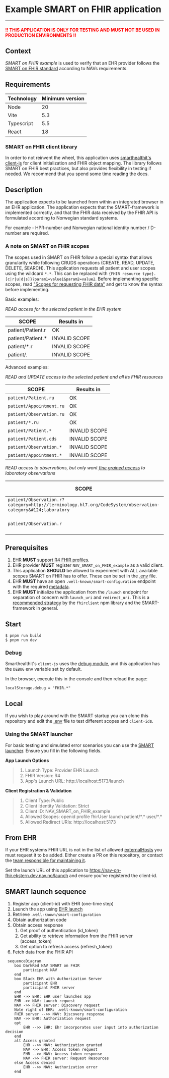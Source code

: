 # Example SMART on FHIR application

***

#### <span style="color:red">!! THIS APPLICATION IS ONLY FOR TESTING AND MUST NOT BE USED IN PRODUCTION ENVIRONMENTS !!</span>

## Context

_SMART on FHIR example_ is used to verify that an EHR provider follows
the [SMART on FHIR standard](http://hl7.org/fhir/smart-app-launch/ImplementationGuide/hl7.fhir.uv.smart-app-launch)
according to NAVs requirements.

## Requirements

| Technology | Minimum version |
|------------|-----------------|
| Node       | 20              |
| Vite       | 5.3             |
| Typescript | 5.5             |
| React      | 18              |

### SMART on FHIR client library

In order to not reinvent the wheel, this application
uses [smarthealthit's client-js](https://docs.smarthealthit.org/client-js/client) for client initialization and FHIR
object mapping. The library follows SMART on FHIR best practices, but also provides flexibility in testing if needed. We
recommend that you spend some time reading the docs.

## Description

The application expects to be launched from within an integrated browser in an EHR application. The application expects
that the SMART-framework is implemented correctly, and that the FHIR data received by the FHIR API is formulated
according to Norwegian standard systems.

For example - HPR-number and Norwegian national identity number / D-number are required.

### A note on SMART on FHIR scopes

The scopes used in SMART on FHIR follow a special syntax that allows granularity while following CRUDS operations
(CREATE, READ, UPDATE, DELETE, SEARCH). This application requests all patient and user scopes using the wildcard `*.*`.
This can be replaced with `{FHIR resource type}.[c|r|u|d|s]}?param1=value1&param2=value2`. Before implementing
specific scopes, read ["Scopes for requesting FHIR data"](https://build.fhir.org/ig/HL7/smart-app-launch/scopes-and-launch-context.html#fhir-resource-scope-syntax)
and get to know the syntax before implementing.

Basic examples:

_READ access for the selected patient in the EHR system_

| SCOPE             | Results in    |
|-------------------|---------------|
| patient/Patient.r | OK            |
| patient/Patient.* | INVALID SCOPE |
| patient/*.r       | INVALID SCOPE |
| patient/*.*       | INVALID SCOPE |

Advanced examples:

_READ and UPDATE access to the selected patient and all its FHIR resources_

| SCOPE                    | Results in    |
|--------------------------|---------------|
| `patient/Patient.ru`     | OK            |
| `patient/Appointment.ru` | OK            |
| `patient/Observation.ru` | OK            |
| `patient/*.ru`           | OK            |
| `patient/Patient.*`      | INVALID SCOPE |
| `patient/Patient.cds`    | INVALID SCOPE |
| `patient/Observation.*`  | INVALID SCOPE |
| `patient/Appointment.*`  | INVALID SCOPE |

_READ access to observations, but only want [fine grained access](https://build.fhir.org/ig/HL7/smart-app-launch/scopes-and-launch-context.html#finer-grained-resource-constraints-using-search-parameters) to laboratory observations_

| SCOPE                                                                                                       | Results in                |
|-------------------------------------------------------------------------------------------------------------|---------------------------|
| `patient/Observation.r?category=http://terminology.hl7.org/CodeSystem/observation-category&#124;laboratory` | OK                        |
| `patient/Observation.r`                                                                                     | OK (but undesired result) |


## Prerequisites

1. EHR **MUST** support [R4 FHIR profiles](https://hl7.org/fhir/R4/).
2. EHR provider **MUST** register `NAV_SMART_on_FHIR_example` as a valid client.
3. This application **SHOULD** be allowed to experiment with ALL available scopes SMART on FHIR has to offer. These can
   be set in the [.env](.env) file.
4. EHR **MUST** have an open `.well-known/smart-configuration` endpoint with the
   required [metadata](https://hl7.org/fhir/smart-app-launch/STU2.2/conformance.html#metadata).
5. EHR **MUST** initialize the application from the `/launch` endpoint for separation of concern with `launch_uri`
   and `redirect_uri`. This is
   a [recommended strategy](https://github.com/smart-on-fhir/client-js/blob/master/src/types.d.ts#L40-L59) by
   the `fhirclient` npm library and the SMART-framework in general.

## Start

```
$ pnpm run build
$ pnpm run dev
```

### Debug

Smarthealthit's `client-js` uses the [debug module](https://www.npmjs.com/package/debug), and this application
has the `DEBUG` env variable set by default.

In the browser, execute this in the console and then reload the page:

`localStorage.debug = "FHIR.*"`

## Local

If you wish to play around with the SMART startup you can clone this repository and edit the
[.env](.env) file to test different scopes and `client-id`s.

### Using the SMART launcher

For basic testing and simulated error scenarios you can use the [SMART launcher](https://launch.smarthealthit.org/).
Ensure you fill in the following fields.

**App Launch Options**
> 1. Launch Type: Provider EHR Launch
> 2. FHIR Version: R4
> 3. App's Launch URL: http://localhost:5173/launch

**Client Registration & Validation**
> 1. Client Type: Public
> 2. Client Identity Validation: Strict
> 3. Client ID: NAV_SMART_on_FHIR_example
> 4. Allowed Scopes: openid profile fhirUser launch patient/\*.\* user/\*.\*
> 5. Allowed Redirect URIs: http://localhost:5173

## From EHR

If your EHR systems FHIR URL is not in the list of allowed [externalHosts](.nais/dev-gcp.json) you must request it to be added.
Either create a PR on this repository, or contact the [team responsible for maintaining it](https://github.com/orgs/navikt/teams/helseopplysninger).

Set the launch URL of this application to https://nav-on-fhir.ekstern.dev.nav.no/launch and ensure you've registered the
client-id.

## SMART launch sequence

1. Register app (client-id) with EHR (one-time step)
2. Launch the app using [EHR launch](https://hl7.org/fhir/smart-app-launch/STU2.2/app-launch.html#launch-app-ehr-launch)
3. Retrieve `.well-known/smart-configuration`
4. Obtain authorization code
5. Obtain access response
    1. Get proof of authentication (id_token)
    2. Get ability to retrieve information from the FHIR server (access_token)
    3. Get option to refresh access (refresh_token)
6. Fetch data from the FHIR API

```mermaid
 sequenceDiagram
    box DarkRed NAV SMART on FHIR
        participant NAV
    end
    box Black EHR with Authorization Server
        participant EHR
        participant FHIR server
    end
    EHR ->> EHR: EHR user launches app
    EHR ->> NAV: Launch request
    NAV ->> FHIR server: Discovery request
    Note right of EHR: .well-known/smart-configuration
    FHIR server -->> NAV: Discovery response
    NAV ->> EHR: Authorization request
    opt
        EHR -->> EHR: Ehr incorporates user input into authorization decision
    end
    alt Access granted
        EHR -->> NAV: Authorization granted
        NAV ->> EHR: Access token request
        EHR -->> NAV: Access token response
        NAV ->> FHIR server: Request Resources
    else Access denied
        EHR -->> NAV: Authorization error
    end
```
